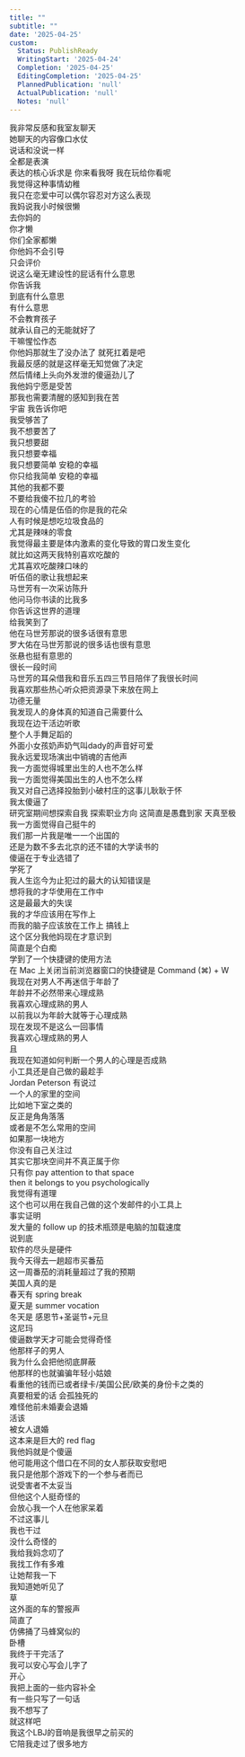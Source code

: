 ```yaml
---  
title: ""  
subtitle: ""  
date: '2025-04-25'  
custom:  
  Status: PublishReady  
  WritingStart: '2025-04-24'  
  Completion: '2025-04-25'  
  EditingCompletion: '2025-04-25'  
  PlannedPublication: 'null'  
  ActualPublication: 'null'  
  Notes: 'null'  
---      
```

我非常反感和我室友聊天    
她聊天的内容像口水仗    
说话和没说一样    
全都是表演    
表达的核心诉求是 你来看我呀 我在玩给你看呢    
我觉得这种事情幼稚      
我只在恋爱中可以偶尔容忍对方这么表现      
我妈说我小时候很懒    
去你妈的    
你才懒    
你们全家都懒      
你他妈不会引导    
只会评价    
说这么毫无建设性的屁话有什么意思    
你告诉我    
到底有什么意思    
有什么意思      
不会教育孩子    
就承认自己的无能就好了    
干嘛惺忪作态      
你他妈那就生了没办法了 就死扛着是吧    
我最反感的就是这样毫无知觉做了决定    
然后情绪上头向外发泄的傻逼劲儿了      
我他妈宁愿是受苦    
那我也需要清醒的感知到我在苦    
宇宙 我告诉你吧    
我受够苦了    
我不想要苦了    
我只想要甜    
我只想要幸福    
我只想要简单 安稳的幸福    
你只给我简单 安稳的幸福    
其他的我都不要    
不要给我傻不拉几的考验      
现在的心情是伍佰的你是我的花朵    
人有时候是想吃垃圾食品的    
尤其是辣味的零食    
我觉得最主要是体内激素的变化导致的胃口发生变化    
就比如这两天我特别喜欢吃酸的    
尤其喜欢吃酸辣口味的      
听伍佰的歌让我想起来    
马世芳有一次采访陈升    
他问马你书读的比我多    
你告诉这世界的道理    
给我笑到了    
他在马世芳那说的很多话很有意思    
罗大佑在马世芳那说的很多话也很有意思    
张悬也挺有意思的      
很长一段时间    
马世芳的耳朵借我和音乐五四三节目陪伴了我很长时间    
我喜欢那些热心听众把资源录下来放在网上    
功德无量      
我发现人的身体真的知道自己需要什么    
我现在边干活边听歌    
整个人手舞足蹈的      
外面小女孩奶声奶气叫dady的声音好可爱      
我永远爱现场演出中销魂的吉他声      
我一方面觉得城里出生的人也不怎么样    
我一方面觉得美国出生的人也不怎么样    
我又对自己选择投胎到小破村庄的这事儿耿耿于怀      
我太傻逼了    
研究室期间想探索自我 探索职业方向 这简直是愚蠢到家 天真至极      
我一方面觉得自己挺牛的    
我们那一片我是唯一一个出国的    
还是为数不多去北京的还不错的大学读书的    
傻逼在于专业选错了    
学死了      
我人生迄今为止犯过的最大的认知错误是    
想将我的才华使用在工作中    
这是最最大的失误      
我的才华应该用在写作上    
而我的脑子应该放在工作上 搞钱上    
这个区分我他妈现在才意识到    
简直是个白痴      
学到了一个快捷键的使用方法    
在 Mac 上关闭当前浏览器窗口的快捷键是 Command (⌘) + W      
我现在对男人不再迷信于年龄了    
年龄并不必然带来心理成熟    
我喜欢心理成熟的男人    
以前我以为年龄大就等于心理成熟    
现在发现不是这么一回事情    
我喜欢心理成熟的男人    
且    
我现在知道如何判断一个男人的心理是否成熟      
小工具还是自己做的最趁手      
Jordan Peterson 有说过    
一个人的家里的空间    
比如地下室之类的    
反正是角角落落    
或者是不怎么常用的空间    
如果那一块地方    
你没有自己关注过    
其实它那块空间并不真正属于你    
只有你 pay attention to that space    
then it belongs to you psychologically    
我觉得有道理    
这个也可以用在我自己做的这个发邮件的小工具上      
事实证明    
发大量的 follow up 的技术瓶颈是电脑的加载速度    
说到底    
软件的尽头是硬件      
我今天得去一趟超市买番茄    
这一周番茄的消耗量超过了我的预期      
美国人真的是    
春天有 spring break    
夏天是 summer vocation    
冬天是 感恩节+圣诞节+元旦    
这尼玛      
傻逼数学天才可能会觉得奇怪    
他那样子的男人    
我为什么会把他彻底屏蔽    
他那样的也就骗骗年轻小姑娘    
看重他的钱而已或者绿卡/美国公民/欧美的身份卡之类的    
真要相爱的话 会孤独死的    
难怪他前未婚妻会退婚    
活该      
被女人退婚    
这本来是巨大的 red flag    
我他妈就是个傻逼    
他可能用这个借口在不同的女人那获取安慰吧    
我只是他那个游戏下的一个参与者而已    
说受害者不太妥当      
但他这个人挺奇怪的    
会放心我一个人在他家呆着    
不过这事儿    
我也干过    
没什么奇怪的      
我给我妈念叨了    
我找工作有多难    
让她帮我一下    
我知道她听见了      
草    
这外面的车的警报声    
简直了    
仿佛捅了马蜂窝似的      
卧槽    
我终于干完活了    
我可以安心写会儿字了    
开心    
我把上面的一些内容补全    
有一些只写了一句话    
我不想写了    
就这样吧      
我这个LBJ的音响是我很早之前买的    
它陪我走过了很多地方      
  
